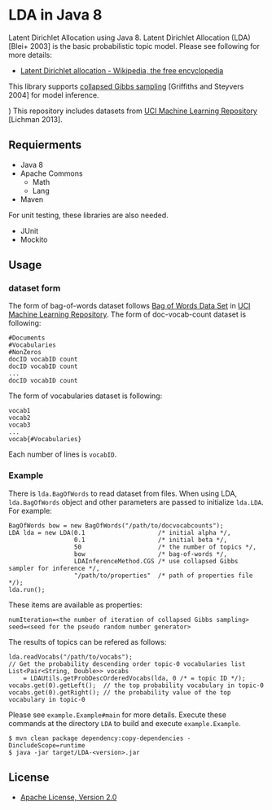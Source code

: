 # LDA in Java 8

Latent Dirichlet Allocation using Java 8.
Latent Dirichlet Allocation (LDA) [Blei+ 2003] is the basic probabilistic topic model.
Please see following for more details:

- [Latent Dirichlet allocation - Wikipedia, the free encyclopedia](http://en.wikipedia.org/wiki/Latent_Dirichlet_allocation)

This library supports [collapsed Gibbs sampling](http://psiexp.ss.uci.edu/research/papers/sciencetopics.pdf) [Griffiths and Steyvers 2004] for model inference.

)
This repository includes datasets from [UCI Machine Learning Repository](https://archive.ics.uci.edu/ml/datasets) [Lichman 2013].

## Requierments

- Java 8
- Apache Commons
  - Math
  - Lang
- Maven

For unit testing, these libraries are also needed.

- JUnit
- Mockito

## Usage

### dataset form

The form of bag-of-words dataset follows [Bag of Words Data Set](https://archive.ics.uci.edu/ml/datasets/Bag+of+Words) in [UCI Machine Learning Repository](https://archive.ics.uci.edu/ml/index.html).
The form of doc-vocab-count dataset is following:

    #Documents
	#Vocabularies
	#NonZeros
    docID vocabID count
	docID vocabID count
	...
    docID vocabID count

The form of vocabularies dataset is following:

    vocab1
    vocab2
    vocab3
    ...
    vocab{#Vocabularies}

Each number of lines is `vocabID`.

### Example

There is `lda.BagOfWords` to read dataset from files.
When using LDA, `lda.BagOfWords` object and other parameters are passed to initialize `lda.LDA`.
For example:

    BagOfWords bow = new BagOfWords("/path/to/docvocabcounts");
    LDA lda = new LDA(0.1                    /* initial alpha */,
     				  0.1                    /* initial beta */,
     				  50                     /* the number of topics */,
     				  bow                    /* bag-of-words */,
     				  LDAInferenceMethod.CGS /* use collapsed Gibbs sampler for inference */,
                      "/path/to/properties"  /* path of properties file */);
    lda.run();

These items are available as properties:

    numIteration=<the number of iteration of collapsed Gibbs sampling>
    seed=<seed for the pseudo random number generator>

The results of topics can be refered as follows:

    lda.readVocabs("/path/to/vocabs");
    // Get the probability descending order topic-0 vocabularies list
    List<Pair<String, Double>> vocabs
        = LDAUtils.getProbDescOrderedVocabs(lda, 0 /* = topic ID */);
    vocabs.get(0).getLeft();  // the top probability vocabulary in topic-0
    vocabs.get(0).getRight(); // the probability value of the top vocabulary in topic-0

Please see `example.Example#main` for more details.
Execute these commands at the directory `LDA` to build and execute `example.Example`.

    $ mvn clean package dependency:copy-dependencies -DincludeScope=runtime
	$ java -jar target/LDA-<version>.jar

## License

- [Apache License, Version 2.0](http://www.apache.org/licenses/LICENSE-2.0)
